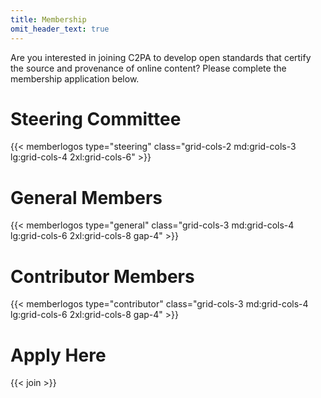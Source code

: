 ```yaml
---
title: Membership
omit_header_text: true
---
```


Are you interested in joining C2PA to develop open standards that certify the source and provenance of online content? Please complete the membership application below.

# Steering Committee

{{< memberlogos type="steering" class="grid-cols-2 md:grid-cols-3 lg:grid-cols-4 2xl:grid-cols-6" >}}

# General Members

{{< memberlogos type="general" class="grid-cols-3 md:grid-cols-4 lg:grid-cols-6 2xl:grid-cols-8 gap-4" >}}

# Contributor Members

{{< memberlogos type="contributor" class="grid-cols-3 md:grid-cols-4 lg:grid-cols-6 2xl:grid-cols-8 gap-4" >}}

# Apply Here

{{< join >}}
